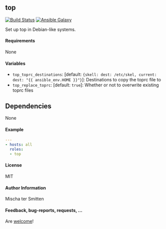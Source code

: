 ## top

[![Build Status](https://travis-ci.org/Oefenweb/ansible-top.svg?branch=master)](https://travis-ci.org/Oefenweb/ansible-top) [![Ansible Galaxy](http://img.shields.io/badge/ansible--galaxy-top-blue.svg)](https://galaxy.ansible.com/list#/roles/1725)

Set up top in Debian-like systems.

#### Requirements

None

#### Variables

* `top_toprc_destinations`: [default: `{skell: dest: /etc/skel, current: dest: "{{ ansible_env.HOME }}"}`]: Destinations to copy the toprc file to
* `top_replace_toprc`: [default: `true`]: Whether or not to overwrite existing toprc files

## Dependencies

None

#### Example

```yaml
---
- hosts: all
  roles:
  - top
```

#### License

MIT

#### Author Information

Mischa ter Smitten

#### Feedback, bug-reports, requests, ...

Are [welcome](https://github.com/Oefenweb/ansible-top/issues)!
